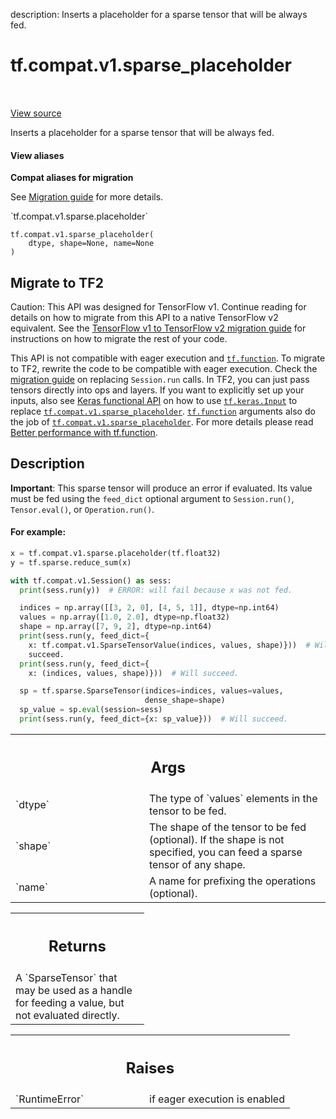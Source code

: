 description: Inserts a placeholder for a sparse tensor that will be always fed.

<div itemscope itemtype="http://developers.google.com/ReferenceObject">
<meta itemprop="name" content="tf.compat.v1.sparse_placeholder" />
<meta itemprop="path" content="Stable" />
</div>

# tf.compat.v1.sparse_placeholder

<!-- Insert buttons and diff -->

<table class="tfo-notebook-buttons tfo-api nocontent" align="left">

</table>

<a target="_blank" class="external" href="/code/stable/tensorflow/python/ops/array_ops.py">View source</a>



Inserts a placeholder for a sparse tensor that will be always fed.


<section class="expandable">
  <h4 class="showalways">View aliases</h4>
  <p>
<b>Compat aliases for migration</b>
<p>See
<a href="https://www.tensorflow.org/guide/migrate">Migration guide</a> for
more details.</p>
<p>`tf.compat.v1.sparse.placeholder`</p>
</p>
</section>

<pre class="devsite-click-to-copy prettyprint lang-py tfo-signature-link">
<code>tf.compat.v1.sparse_placeholder(
    dtype, shape=None, name=None
)
</code></pre>





 <section><devsite-expandable expanded>
 <h2 class="showalways">Migrate to TF2</h2>

Caution: This API was designed for TensorFlow v1.
Continue reading for details on how to migrate from this API to a native
TensorFlow v2 equivalent. See the
[TensorFlow v1 to TensorFlow v2 migration guide](https://www.tensorflow.org/guide/migrate)
for instructions on how to migrate the rest of your code.

This API is not compatible with eager execution and <a href="../../../tf/function.md"><code>tf.function</code></a>. To migrate
to TF2, rewrite the code to be compatible with eager execution. Check the
[migration
guide](https://www.tensorflow.org/guide/migrate#1_replace_v1sessionrun_calls)
on replacing `Session.run` calls. In TF2, you can just pass tensors directly
into ops and layers. If you want to explicitly set up your inputs, also see
[Keras functional API](https://www.tensorflow.org/guide/keras/functional) on
how to use <a href="../../../tf/keras/Input.md"><code>tf.keras.Input</code></a> to replace <a href="../../../tf/compat/v1/sparse_placeholder.md"><code>tf.compat.v1.sparse_placeholder</code></a>.
<a href="../../../tf/function.md"><code>tf.function</code></a> arguments also do the job of <a href="../../../tf/compat/v1/sparse_placeholder.md"><code>tf.compat.v1.sparse_placeholder</code></a>.
For more details please read [Better
performance with tf.function](https://www.tensorflow.org/guide/function).

 </aside></devsite-expandable></section>

<h2>Description</h2>

<!-- Placeholder for "Used in" -->

**Important**: This sparse tensor will produce an error if evaluated.
Its value must be fed using the `feed_dict` optional argument to
`Session.run()`, `Tensor.eval()`, or `Operation.run()`.

#### For example:



```python
x = tf.compat.v1.sparse.placeholder(tf.float32)
y = tf.sparse.reduce_sum(x)

with tf.compat.v1.Session() as sess:
  print(sess.run(y))  # ERROR: will fail because x was not fed.

  indices = np.array([[3, 2, 0], [4, 5, 1]], dtype=np.int64)
  values = np.array([1.0, 2.0], dtype=np.float32)
  shape = np.array([7, 9, 2], dtype=np.int64)
  print(sess.run(y, feed_dict={
    x: tf.compat.v1.SparseTensorValue(indices, values, shape)}))  # Will
    succeed.
  print(sess.run(y, feed_dict={
    x: (indices, values, shape)}))  # Will succeed.

  sp = tf.sparse.SparseTensor(indices=indices, values=values,
                              dense_shape=shape)
  sp_value = sp.eval(session=sess)
  print(sess.run(y, feed_dict={x: sp_value}))  # Will succeed.
```


<!-- Tabular view -->
 <table class="responsive fixed orange">
<colgroup><col width="214px"><col></colgroup>
<tr><th colspan="2"><h2 class="add-link">Args</h2></th></tr>

<tr>
<td>
`dtype`<a id="dtype"></a>
</td>
<td>
The type of `values` elements in the tensor to be fed.
</td>
</tr><tr>
<td>
`shape`<a id="shape"></a>
</td>
<td>
The shape of the tensor to be fed (optional). If the shape is not
specified, you can feed a sparse tensor of any shape.
</td>
</tr><tr>
<td>
`name`<a id="name"></a>
</td>
<td>
A name for prefixing the operations (optional).
</td>
</tr>
</table>



<!-- Tabular view -->
 <table class="responsive fixed orange">
<colgroup><col width="214px"><col></colgroup>
<tr><th colspan="2"><h2 class="add-link">Returns</h2></th></tr>
<tr class="alt">
<td colspan="2">
A `SparseTensor` that may be used as a handle for feeding a value, but not
evaluated directly.
</td>
</tr>

</table>



<!-- Tabular view -->
 <table class="responsive fixed orange">
<colgroup><col width="214px"><col></colgroup>
<tr><th colspan="2"><h2 class="add-link">Raises</h2></th></tr>

<tr>
<td>
`RuntimeError`<a id="RuntimeError"></a>
</td>
<td>
if eager execution is enabled
</td>
</tr>
</table>


